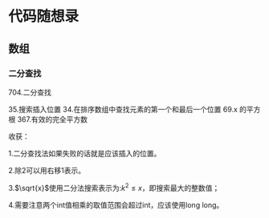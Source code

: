 # 代码随想录

## 数组

### 二分查找

704.二分查找

35.搜索插入位置
34.在排序数组中查找元素的第一个和最后一个位置
69.x 的平方根
367.有效的完全平方数

收获：

1.二分查找法如果失败的话就是应该插入的位置。

2.除2可以用右移1表示。

3.$\sqrt{x}$使用二分法搜索表示为:$k^2\le x$，即搜索最大的整数值；

4.需要注意两个int值相乘的取值范围会超过int，应该使用long long。



